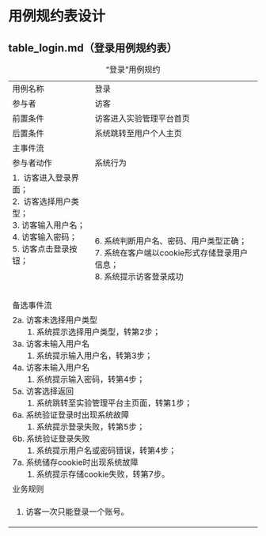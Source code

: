 # 用例规约表设计

## table_login.md（登录用例规约表）

<table>
    <caption>“登录”用例规约</caption>
    <tr>
        <td>用例名称</td>
        <td>登录</td>
    </tr>
    <tr>
        <td>参与者</td>
        <td>访客</td>
    </tr>
    <tr>
        <td>前置条件</td>
        <td>访客进入实验管理平台首页</td>
    </tr>
    <tr>
        <td>后置条件</td>
        <td>系统跳转至用户个人主页</td>
    </tr>
    <tr>
        <td colspan="2">主事件流</td>
    </tr>
    <tr>
        <td>参与者动作</td>
        <td>系统行为</td>
    </tr>
    <tr>
        <td>
            1. 访客进入登录界面；<br>
            2. 访客选择用户类型；<br>
            3. 访客输入用户名；<br>
            4. 访客输入密码；<br>
            5. 访客点击登录按钮；<br><br><br><br>
        </td>
        <td>
            <br><br><br><br><br>
            6. 系统判断用户名、密码、用户类型正确；<br>
            7. 系统在客户端以cookie形式存储登录用户信息；<br>
            8. 系统提示访客登录成功
        </td>
    </tr>
    <tr>
        <td colspan="2">备选事件流</td>
    </tr>
    <tr>
        <td colspan="2">
            2a. 访客未选择用户类型<br>
                &nbsp&nbsp&nbsp&nbsp&nbsp&nbsp
                1. 系统提示选择用户类型，转第2步；<br>
            3a. 访客未输入用户名<br>
                &nbsp&nbsp&nbsp&nbsp&nbsp&nbsp
                1. 系统提示输入用户名，转第3步；<br>
            4a. 访客未输入用户名<br>
                &nbsp&nbsp&nbsp&nbsp&nbsp&nbsp
                1. 系统提示输入密码，转第4步；<br>
            5a. 访客选择返回<br>
                &nbsp&nbsp&nbsp&nbsp&nbsp&nbsp
                1. 系统跳转至实验管理平台主页面，转第1步；<br>
            6a. 系统验证登录时出现系统故障<br>
                &nbsp&nbsp&nbsp&nbsp&nbsp&nbsp
                1. 系统提示登录失败，转第5步；<br>
            6b. 系统验证登录失败<br>
                &nbsp&nbsp&nbsp&nbsp&nbsp&nbsp
                1. 系统提示用户名或密码错误，转第4步；<br>
            7a. 系统储存cookie时出现系统故障<br>
                &nbsp&nbsp&nbsp&nbsp&nbsp&nbsp
                1. 系统提示存储cookie失败，转第7步。
        </td>
    </tr>
    <tr>
        <td colspan="2">业务规则</td>
    </tr>
    <tr>
        <td colspan="2">
            <ol>
                <li>访客一次只能登录一个账号。</li>
            </ol>
        </td>
    </tr>
</table>